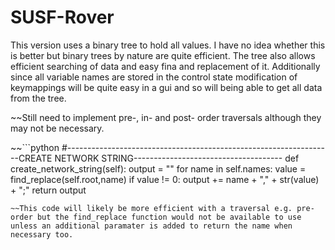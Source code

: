 # SUSF-Rover

This version uses a binary tree to hold all values. 
I have no idea whether this is better but binary trees by nature are quite efficient.
The tree also allows efficient searching of data and easy fina and replacement of it.
Additionally since all variable names are stored in the control state modification of keymappings will
be quite easy in a gui and so will being able to get all data from the tree.

~~Still need to implement pre-, in- and post- order traversals although they may not be necessary.

~~```python    #------------------------------------------------------------------CREATE NETWORK STRING-------------------------------------
    def create_network_string(self):
        output = ""
        for name in self.names:
            value = find_replace(self.root,name)
            if value != 0:
                output += name + "," + str(value) + ";"
            return output
```
~~This code will likely be more efficient with a traversal e.g. pre-order but the find_replace function would not be available to use unless an additional paramater is added to return the name when necessary too.
